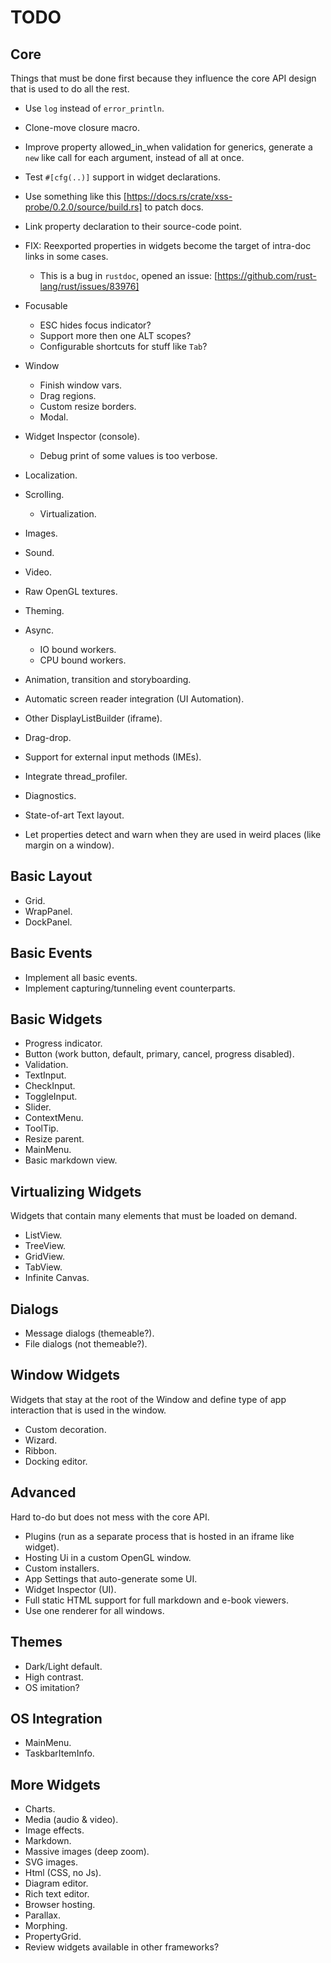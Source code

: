 # TODO

## Core

Things that must be done first because they influence the core API design that is used to do all the rest.

* Use `log` instead of `error_println`.
* Clone-move closure macro.
* Improve property allowed_in_when validation for generics, generate a `new` like call for each
  argument, instead of all at once.
* Test `#[cfg(..)]` support in widget declarations.
* Use something like this [https://docs.rs/crate/xss-probe/0.2.0/source/build.rs] to patch docs.
* Link property declaration to their source-code point.
* FIX: Reexported properties in widgets become the target of intra-doc links in some cases.
  - This is a bug in `rustdoc`, opened an issue: [https://github.com/rust-lang/rust/issues/83976]

* Focusable
  * ESC hides focus indicator?
  * Support more then one ALT scopes?
  * Configurable shortcuts for stuff like `Tab`?

* Window
  * Finish window vars.
  * Drag regions.
  * Custom resize borders.
  * Modal.

* Widget Inspector (console).
  * Debug print of some values is too verbose.

* Localization.
* Scrolling.
  * Virtualization.
* Images.
* Sound.
* Video.
* Raw OpenGL textures.
* Theming.
* Async.
  * IO bound workers.
  * CPU bound workers.

* Animation, transition and storyboarding.
* Automatic screen reader integration (UI Automation).
* Other DisplayListBuilder (iframe).
* Drag-drop.
* Support for external input methods (IMEs).
* Integrate thread_profiler.
* Diagnostics.
* State-of-art Text layout.

* Let properties detect and warn when they are used in weird places (like margin on a window).

## Basic Layout

* Grid.
* WrapPanel.
* DockPanel.

## Basic Events

* Implement all basic events.
* Implement capturing/tunneling event counterparts.

## Basic Widgets

* Progress indicator.
* Button (work button, default, primary, cancel, progress disabled).
* Validation.
* TextInput.
* CheckInput.
* ToggleInput.
* Slider.
* ContextMenu.
* ToolTip.
* Resize parent.
* MainMenu.
* Basic markdown view.

## Virtualizing Widgets

Widgets that contain many elements that must be loaded on demand.

* ListView.
* TreeView.
* GridView.
* TabView.
* Infinite Canvas.

## Dialogs

* Message dialogs (themeable?).
* File dialogs (not themeable?).

## Window Widgets

Widgets that stay at the root of the Window and define type of app interaction that is used in the window.

* Custom decoration.
* Wizard.
* Ribbon.
* Docking editor.

## Advanced

Hard to-do but does not mess with the core API.

* Plugins (run as a separate process that is hosted in an iframe like widget).
* Hosting Ui in a custom OpenGL window.
* Custom installers.
* App Settings that auto-generate some UI.
* Widget Inspector (UI).
* Full static HTML support for full markdown and e-book viewers.
* Use one renderer for all windows.

## Themes

* Dark/Light default.
* High contrast.
* OS imitation?

## OS Integration

* MainMenu.
* TaskbarItemInfo.

## More Widgets

* Charts.
* Media (audio & video).
* Image effects.
* Markdown.
* Massive images (deep zoom).
* SVG images.
* Html (CSS, no Js).
* Diagram editor.
* Rich text editor.
* Browser hosting.
* Parallax.
* Morphing.
* PropertyGrid.
* Review widgets available in other frameworks?